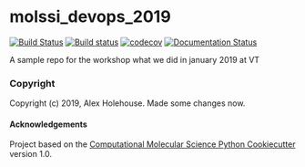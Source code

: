 molssi_devops_2019
==============================
[//]: # (Badges)
[![Build Status](https://travis-ci.org/alexholehouse/molssi_devops_2019.svg?branch=master)](https://travis-ci.org/alexholehouse/molssi_devops_2019)
[![Build status](https://ci.appveyor.com/api/projects/status/2u4dw6ghd8vfuojs?svg=true)](https://ci.appveyor.com/project/alexholehouse/molssi-devops-2019)
[![codecov](https://codecov.io/gh/alexholehouse/molssi_devops_2019/branch/master/graph/badge.svg)](https://codecov.io/gh/alexholehouse/molssi_devops_2019)
[![Documentation Status](https://readthedocs.org/projects/molssi-devops-2019-ash/badge/?version=latest)](https://molssi-devops-2019-ash.readthedocs.io/en/latest/?badge=latest)


A sample repo for the workshop what we did in january 2019 at VT

### Copyright

Copyright (c) 2019, Alex Holehouse. Made some changes now.


#### Acknowledgements
 
Project based on the 
[Computational Molecular Science Python Cookiecutter](https://github.com/molssi/cookiecutter-cms) version 1.0.
